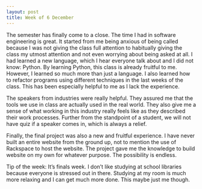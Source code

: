 ```yaml
---
layout: post
title: Week of 6 December
---
```

The semester has finally come to a close. The time I had in software engineering is great. It started from me being anxious of being called because I was not giving the class full attention to habitually giving the class my utmost attention and not even worrying about being asked at all. I had learned a new language, which I hear everyone talk about and I did not know: Python. By learning Python, this class is already fruitful to me. However, I learned so much more than just a language. I also learned how to refactor programs using different techniques in the last weeks of the class. This has been especially helpful to me as I lack the experience.

The speakers from industries were really helpful. They assured me that the tools we use in class are actually used in the real world. They also give me a sense of what working in this industry really feels like as they described their work processes. Further from the standpoint of a student, we will not have quiz if a speaker comes in, which is always a relief.

Finally, the final project was also a new and fruitful experience. I have never built an entire website from the ground up, not to mention the use of Rackspace to host the website. The project gave me the knowledge to build website on my own for whatever purpose. The possibility is endless.

Tip of the week: It’s finals week. I don’t like studying at school libraries because everyone is stressed out in there. Studying at my room is much more relaxing and I can get much more done. This maybe just me though. 
